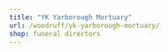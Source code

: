 ```yaml
---
title: "YK Yarborough Mortuary"
url: /woodruff/yk-yarborough-mortuary/
shop: funeral directors
---
```

